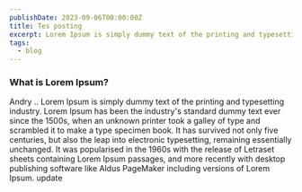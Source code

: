 ```yaml
---
publishDate: 2023-09-06T00:00:00Z
title: Tes posting
excerpt: Lorem Ipsum is simply dummy text of the printing and typesetting industry.
tags:
  - blog
---
```


### What is Lorem Ipsum?

Andry .. Lorem Ipsum is simply dummy text of the printing and typesetting industry. Lorem Ipsum has been the industry's standard dummy text ever since the 1500s, when an unknown printer took a galley of type and scrambled it to make a type specimen book. It has survived not only five centuries, but also the leap into electronic typesetting, remaining essentially unchanged. It was popularised in the 1960s with the release of Letraset sheets containing Lorem Ipsum passages, and more recently with desktop publishing software like Aldus PageMaker including versions of Lorem Ipsum. update